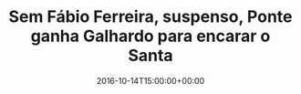 ---
layout: post
title: "Sem Fábio Ferreira, suspenso, Ponte ganha Galhardo para encarar o Santa "
date: 2016-10-14T15:00:00+00:00
external_link: "http://globoesporte.globo.com/sp/campinas-e-regiao/futebol/times/ponte-preta/noticia/2016/10/sem-fabio-ferreira-e-pottker-ponte-ganha-galhardo-para-encarar-o-santa.html"
categories: news globo.com
---